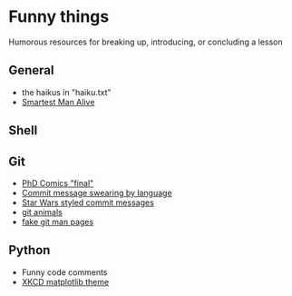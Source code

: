 # Funny things

Humorous resources for breaking up, introducing, or concluding a lesson

## General
* the haikus in "haiku.txt"
* [Smartest Man Alive](http://whatshouldwecallgradschool.tumblr.com/post/98911397272/when-i-successfully-debug-my-sas-code)

## Shell

## Git
* [PhD Comics "final"](http://www.phdcomics.com/comics.php?f=1531)
* [Commit message swearing by language](http://ilovecharts.tumblr.com/post/75840947391/chriscodes-percentage-of-github-commit-messages)
* [Star Wars styled commit messages](http://starlogs.net)
* [git animals](http://git-animals.tumblr.com/)
* [fake git man pages](http://git-man-page-generator.lokaltog.net/)

## Python
* Funny code comments 
* [XKCD matplotlib theme](http://matplotlib.org/examples/showcase/xkcd.html)